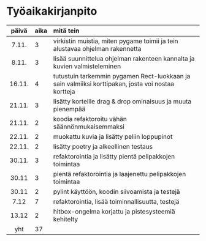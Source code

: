 # Työaikakirjanpito

| päivä | aika | mitä tein |
| :----:|:-----| :------|
| 7.11. | 3    | virkistin muistia, miten pygame toimii ja tein alustavaa ohjelman rakennetta |
| 8.11. | 3    | lisää suunnittelua ohjelman rakenteen kannalta ja kuvien valmisteleminen |
| 16.11.| 4    | tutustuin tarkemmin pygamen Rect-luokkaan ja sain valmiiksi korttipakan, josta voi nostaa kortteja |
| 21.11.| 3    | lisätty korteille drag & drop ominaisuus ja muuta pienempää |
| 21.11.| 2    | koodia refaktoroitu vähän säännönmukaisemmaksi |
| 22.11.| 2    | muokattu kuvia ja lisätty peliin loppupinot |
| 22.11.| 2    | lisätty poetry ja alkeellinen testaus |
| 30.11.| 3    | refaktorointia ja lisätty pientä pelipakkojen toimintaa |
| 30.11 | 3    | pientä refaktorointia ja laajenettu pelipakkojen toimintaa |
| 30.11 | 2    | pylint käyttöön, koodin siivoamista ja testejä |
| 7.12  | 7    | refaktorointia, lisää toiminnallisuutta, testejä |
| 13.12 | 2    | hitbox-ongelma korjattu ja pistesysteemiä kehitelty |
| yht   | 37   | |
